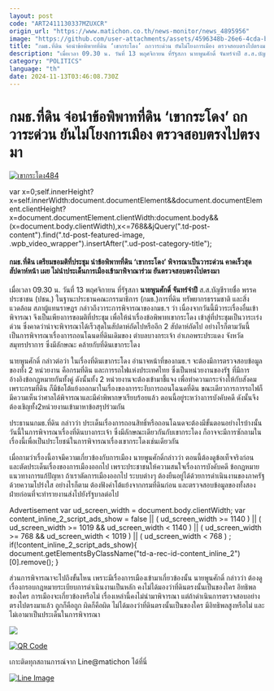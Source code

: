```yaml
---
layout: post
code: "ART2411130337MZUXCR"
origin_url: "https://www.matichon.co.th/news-monitor/news_4895956"
image: "https://github.com/user-attachments/assets/4596348b-26e6-4cda-b173-49c64e16c601"
title: "กมธ.ที่ดิน จ่อนำข้อพิพาทที่ดิน ‘เขากระโดง’ ถกวาระด่วน ยันไม่โยงการเมือง ตรวจสอบตรงไปตรงมา"
description: "เมื่อเวลา 09.30 น. วันที่ 13 พฤศจิกายน ที่รัฐสภา นายพูนศักดิ์ จันทร์จำปี ส.ส.บัญชีรายชื่อ พรรคประชาชน (ปชน.) ในฐานะประธานคณะกรรมาธิการ (กมธ.)การที่ดิน"
category: "POLITICS"
language: "th"
date: 2024-11-13T03:46:08.730Z
---
```


# กมธ.ที่ดิน จ่อนำข้อพิพาทที่ดิน ‘เขากระโดง’ ถกวาระด่วน ยันไม่โยงการเมือง ตรวจสอบตรงไปตรงมา

[![](https://www.matichon.co.th/wp-content/uploads/2024/11/เขากระโดง484.jpg "เขากระโดง484")](https://www.matichon.co.th/wp-content/uploads/2024/11/เขากระโดง484.jpg)

var x=0;self.innerHeight?x=self.innerWidth:document.documentElement&&document.documentElement.clientHeight?x=document.documentElement.clientWidth:document.body&&(x=document.body.clientWidth),x<=768&&jQuery(".td-post-content").find(".td-post-featured-image, .wpb\_video\_wrapper").insertAfter(".ud-post-category-title");

#### **กมธ.ที่ดิน เตรียมขอมติที่ประชุม นำข้อพิพาทที่ดิน ‘เขากระโดง’ พิจารณาเป็นวาระด่วน คาดเร็วสุดสัปดาห์หน้า เผย ไม่นำประเด็นการเมืองเข้ามาพิจาณาร่วม ยันตรวจสอบตรงไปตรงมา**

เมื่อเวลา 09.30 น. วันที่ 13 พฤศจิกายน ที่รัฐสภา **นายพูนศักดิ์ จันทร์จำปี** ส.ส.บัญชีรายชื่อ พรรคประชาชน (ปชน.) ในฐานะประธานคณะกรรมาธิการ (กมธ.)การที่ดิน ทรัพยากรธรรมชาติ และสิ่งแวดล้อม สภาผู้แทนราษฎร กล่าวถึงวาระการพิจารณาของกมธ.ฯ ว่า เนื่องจากวันนี้มีวาระเรื่องอื่นเข้าพิจารณา จึงเป็นเพียงการขอมติที่ประชุม เพื่อให้นำเรื่องข้อพิพาทเขากระโดง เข้าสู่ที่ประชุมเป็นวาระเร่งด่วน ซึ่งคาดว่าน่าจะพิจารณาได้เร็วสุดในสัปดาห์ถัดไปหรืออีก 2 สัปดาห์ถัดไป อย่างไรก็ตามวันนี้เป็นการพิจารณาเรื่องการถอนโฉนดที่ดินเดิมของ ตำบลบางกระเจ้า อำเภอพระประแดง จังหวัดสมุทรปราการ ซึ่งมีลักษณะ คล้ายกับที่ดินเขากระโดง

นายพูนศักดิ์ กล่าวต่อว่า ในเรื่องที่ดินเขากระโดง อำนาจหน้าที่ของกมธ.ฯ จะต้องมีการตรวจสอบข้อมูลของทั้ง 2 หน่วยงาน คือกรมที่ดิน และการรถไฟแห่งประเทศไทย ซึ่งเป็นหน่วยงานของรัฐ ที่มีการอ้างอิงข้อกฎหมายกันทั้งคู่ ดังนั้นทั้ง 2 หน่วยงานจะต้องเข้ามาชี้แจง เพื่อทำความกระจ่างให้กับสังคม เพราะกรมที่ดิน ก็มีข้อโต้แย้งออกมาในเรื่องของการระงับการถอนโฉนดที่ดิน ขณะเดียวการการรถไฟก็มีความเห็นว่าศาลได้พิจารณาและมีคำพิพากษาเรียบร้อยแล้ว ตอนนี้อยู่ระหว่างการบังคับคดี ดังนั้นจึงต้องเชิญทั้ง2หน่วยงานเข้ามาหาข้อสรุปร่วมกัน

ประธานนกมธ.ที่ดิน กล่าวว่า ประเด็นเรื่องการถอนสิทธิ์หรือถอนโฉนดจะต้องมีขั้นตอนอย่างไรบ้างนั้น วันนี้ในการพิจารณาเรื่องที่ดินบางกระเจ้า ซึ่งมีลักษณะเดียวกันกับเขากระโดง ก็อาจจะมีการซักถามในเรื่องนี้เพื่อเป็นประโยชน์ในการพิจารณาเรื่องเขากระโดงเช่นเดียวกัน

เมื่อถามว่าเรื่องนี้อาจมีความเกี่ยวข้องกับการเมือง นายพูนศักดิ์กล่าวว่า ตอนนี้ต้องดูข้อเท็จจริงก่อน และตัดประเด็นเรื่องของการเมืองออกไป เพราะประชาชนให้ความสนใจเรื่องการบังคับคดี ข้อกฎหมาย แนวทางการแก้ปัญหา ถ้าเราตัดการเมืองออกไป ระบบต่างๆ ต้องยืนอยู่ได้ด้วยการดำเนินงานของภาครัฐด้วยความโปร่งใส อย่างไรก็ตาม ต้องฟังคำโต้แย้งจากกรมที่ดินก่อน และตรวจสอบข้อมูลของทั้งสองฝ่ายก่อนที่จะทำรายงานส่งไปยังรัฐบาลต่อไป

Advertisement var ud\_screen\_width = document.body.clientWidth; var content\_inline\_2\_script\_ads\_show = false || ( ud\_screen\_width >= 1140 ) || ( ud\_screen\_width >= 1019 && ud\_screen\_width < 1140 ) || ( ud\_screen\_width >= 768 && ud\_screen\_width < 1019 ) || ( ud\_screen\_width < 768 ) ; if(!content\_inline\_2\_script\_ads\_show){ document.getElementsByClassName("td-a-rec-id-content\_inline\_2")\[0\].remove(); }

ส่วนการพิจารณาจะไปถึงขั้นไหน เพราะมีเรื่องการเมืองเข้ามาเกี่ยวข้องนั้น นายพูนศักดิ์ กล่าวว่า ต้องดูเรื่องกรอบกฎหมายระเบียบการดำเนินงานเป็นหลัก คงไม่ได้มองว่าที่ดินตรงนั้นเป็นของใคร อิทธิพลของใคร การเมืองจะเกี่ยวข้องหรือไม่ เรื่องเหล่านี้คงไม่นำมาพิจารณา แต่ถ้าดำเนินการตรวจสอบอย่างตรงไปตรงมาแล้ว ถูกก็คือถูก ผิดก็คือผิด ไม่ได้มองว่าที่ดินตรงนั้นเป็นของใคร มีอิทธิพลสูงหรือไม่ และไม่เอามาเป็นประเด็นในการพิจารณา

![](https://www.matichon.co.th/wp-content/uploads/2024/11/S__3604557_0-1024x576.jpg)

[![QR Code](https://www.matichon.co.th/wp-content/uploads/2023/07/wob1371z.jpg)](https://lin.ee/ht0nDxX)

เกาะติดทุกสถานการณ์จาก Line@matichon ได้ที่นี่

[![Line Image](https://www.matichon.co.th/wp-content/uploads/2023/07/th.png)](https://lin.ee/ht0nDxX)